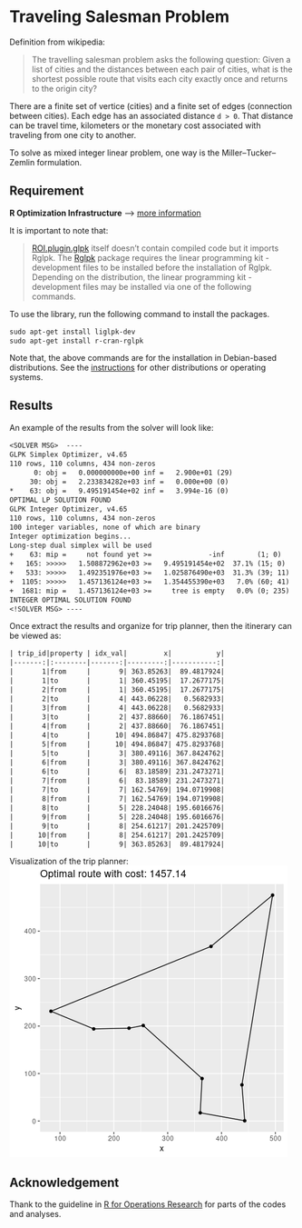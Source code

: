 # Traveling Salesman Problem

Definition from wikipedia:
> The travelling salesman problem asks the following question: Given a list of cities and the distances between each pair of cities, what is the shortest possible route that visits each city exactly once and returns to the origin city?

There are a finite set of vertice (cities) and a finite set of edges (connection between cities). Each edge has an associated distance `d > 0`. That distance can be travel time, kilometers or the monetary cost associated with traveling from one city to another. 

To solve as mixed integer linear problem, one way is the Miller–Tucker–Zemlin formulation.

## Requirement

**R Optimization Infrastructure** --> [more information](https://roi.r-forge.r-project.org/index.html)

It is important to note that:
> [ROI.plugin.glpk](https://cran.r-project.org/web/packages/ROI.plugin.glpk/index.html) itself doesn’t contain compiled code but it imports Rglpk. The [Rglpk](https://cran.r-project.org/web/packages/Rglpk/index.html) package requires the linear programming kit - development files to be installed before the installation of Rglpk. Depending on the distribution, the linear programming kit - development files may be installed via one of the following commands.

To use the library, run the following command to install the packages.
```
sudo apt-get install liglpk-dev
sudo apt-get install r-cran-rglpk
```

Note that, the above commands are for the installation in Debian-based distributions. See the [instructions](https://roi.r-forge.r-project.org/installation.html) for other distributions or operating systems.

## Results

An example of the results from the solver will look like:
```
<SOLVER MSG>  ----
GLPK Simplex Optimizer, v4.65
110 rows, 110 columns, 434 non-zeros
      0: obj =   0.000000000e+00 inf =   2.900e+01 (29)
     30: obj =   2.233834282e+03 inf =   0.000e+00 (0)
*    63: obj =   9.495191454e+02 inf =   3.994e-16 (0)
OPTIMAL LP SOLUTION FOUND
GLPK Integer Optimizer, v4.65
110 rows, 110 columns, 434 non-zeros
100 integer variables, none of which are binary
Integer optimization begins...
Long-step dual simplex will be used
+    63: mip =     not found yet >=              -inf        (1; 0)
+   165: >>>>>   1.508872962e+03 >=   9.495191454e+02  37.1% (15; 0)
+   533: >>>>>   1.492351976e+03 >=   1.025876490e+03  31.3% (39; 11)
+  1105: >>>>>   1.457136124e+03 >=   1.354455390e+03   7.0% (60; 41)
+  1681: mip =   1.457136124e+03 >=     tree is empty   0.0% (0; 235)
INTEGER OPTIMAL SOLUTION FOUND
<!SOLVER MSG> ----
```

Once extract the results and organize for trip planner, then the itinerary can be viewed as:
```
| trip_id|property | idx_val|         x|           y|
|-------:|:--------|-------:|---------:|-----------:|
|       1|from     |       9| 363.85263|  89.4817924|
|       1|to       |       1| 360.45195|  17.2677175|
|       2|from     |       1| 360.45195|  17.2677175|
|       2|to       |       4| 443.06228|   0.5682933|
|       3|from     |       4| 443.06228|   0.5682933|
|       3|to       |       2| 437.88660|  76.1867451|
|       4|from     |       2| 437.88660|  76.1867451|
|       4|to       |      10| 494.86847| 475.8293768|
|       5|from     |      10| 494.86847| 475.8293768|
|       5|to       |       3| 380.49116| 367.8424762|
|       6|from     |       3| 380.49116| 367.8424762|
|       6|to       |       6|  83.18589| 231.2473271|
|       7|from     |       6|  83.18589| 231.2473271|
|       7|to       |       7| 162.54769| 194.0719908|
|       8|from     |       7| 162.54769| 194.0719908|
|       8|to       |       5| 228.24048| 195.6016676|
|       9|from     |       5| 228.24048| 195.6016676|
|       9|to       |       8| 254.61217| 201.2425709|
|      10|from     |       8| 254.61217| 201.2425709|
|      10|to       |       9| 363.85263|  89.4817924|
```
Visualization of the trip planner:
![result](https://github.com/ornwipa/traveling_salesman/blob/main/result.png)

## Acknowledgement

Thank to the guideline in [R for Operations Research](https://www.r-orms.org/) for parts of the codes and analyses.
